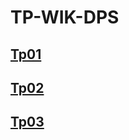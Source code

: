 # TP-WIK-DPS

## [Tp01](https://github.com/erxide/TP-WIK-DPS-TP01/tree/tp01)

## [Tp02](https://github.com/erxide/TP-WIK-DPS-TP01/tree/tp02)

## [Tp03](https://github.com/erxide/TP-WIK-DPS-TP01/tree/tp03)

